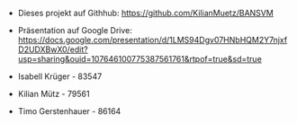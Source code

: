 - Dieses projekt auf Githhub: https://github.com/KilianMuetz/BANSVM
- Präsentation auf Google Drive: https://docs.google.com/presentation/d/1LMS94Dgv07HNbHQM2Y7njxfD2UDXBwX0/edit?usp=sharing&ouid=107646100775387561761&rtpof=true&sd=true


- Isabell Krüger - 83547
- Kilian Mütz - 79561
- Timo Gerstenhauer - 86164
